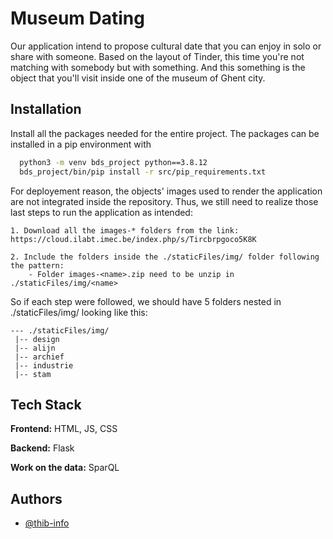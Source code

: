 
# Museum Dating

Our application intend to propose cultural date that you can enjoy in solo or share with someone. Based on the layout of Tinder, this time you're not matching with somebody but with something. And this something is the object that you'll visit inside one of the museum of Ghent city.


## Installation

Install all the packages needed for the entire project.
The packages can be installed in a pip environment with

```bash
  python3 -m venv bds_project python==3.8.12
  bds_project/bin/pip install -r src/pip_requirements.txt
```

For deployement reason, the objects' images used to render the application are not integrated inside the repository. Thus, we still need to realize those last steps to run the application as intended:

    1. Download all the images-* folders from the link: https://cloud.ilabt.imec.be/index.php/s/Tircbrpgoco5K8K
    
    2. Include the folders inside the ./staticFiles/img/ folder following the pattern:
        - Folder images-<name>.zip need to be unzip in ./staticFiles/img/<name>

So if each step were followed, we should have 5 folders nested in ./staticFiles/img/ looking like this: 

    --- ./staticFiles/img/
     |-- design
     |-- alijn
     |-- archief
     |-- industrie
     |-- stam


## Tech Stack

**Frontend:** HTML, JS, CSS

**Backend:** Flask

**Work on the data:** SparQL


## Authors

- [@thib-info](https://www.github.com/thib-info)